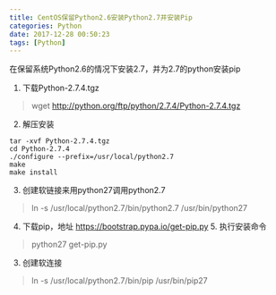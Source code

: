 ```yaml
---
title: CentOS保留Python2.6安装Python2.7并安装Pip
categories: Python
date: 2017-12-28 00:50:23
tags: [Python]
---
```


在保留系统Python2.6的情况下安装2.7，并为2.7的python安装pip  

1. 下载Python-2.7.4.tgz
>wget http://python.org/ftp/python/2.7.4/Python-2.7.4.tgz

2. 解压安装
```
tar -xvf Python-2.7.4.tgz
cd Python-2.7.4
./configure --prefix=/usr/local/python2.7
make
make install
```
3. 创建软链接来用python27调用python2.7

>ln -s /usr/local/python2.7/bin/python2.7 /usr/bin/python27

4. 下载pip，地址 https://bootstrap.pypa.io/get-pip.py 5. 执行安装命令

>python27 get-pip.py

3. 创建软连接

>ln -s /usr/local/python2.7/bin/pip /usr/bin/pip27
